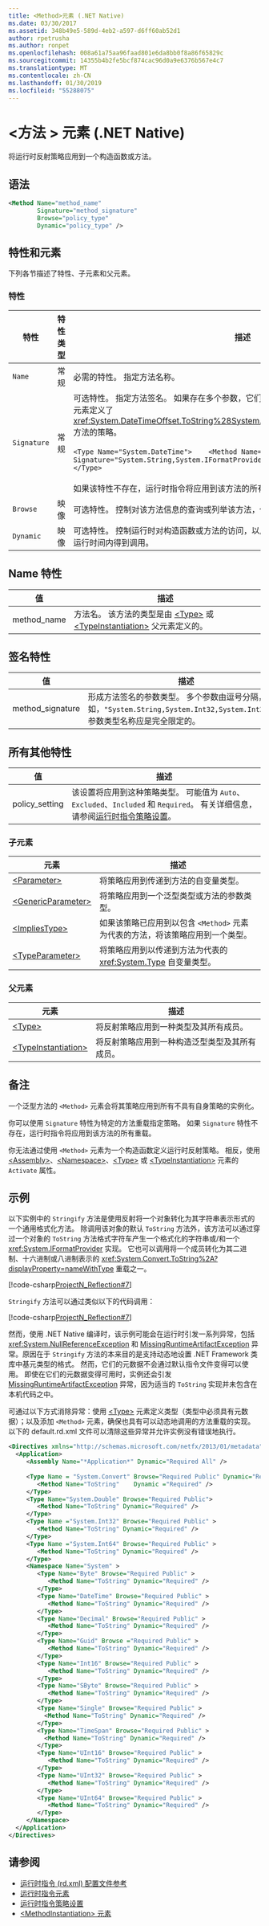 ```yaml
---
title: <Method>元素 (.NET Native)
ms.date: 03/30/2017
ms.assetid: 348b49e5-589d-4eb2-a597-d6ff60ab52d1
author: rpetrusha
ms.author: ronpet
ms.openlocfilehash: 008a61a75aa96faad801e6da8bb0f8a86f65829c
ms.sourcegitcommit: 14355b4b2fe5bcf874cac96d0a9e6376b567e4c7
ms.translationtype: MT
ms.contentlocale: zh-CN
ms.lasthandoff: 01/30/2019
ms.locfileid: "55288075"
---
```

# <a name="method-element-net-native"></a>\<方法 > 元素 (.NET Native)
将运行时反射策略应用到一个构造函数或方法。  
  
## <a name="syntax"></a>语法  
  
```xml  
<Method Name="method_name"  
        Signature="method_signature"  
        Browse="policy_type"  
        Dynamic="policy_type" />  
```  
  
## <a name="attributes-and-elements"></a>特性和元素  
 下列各节描述了特性、子元素和父元素。  
  
### <a name="attributes"></a>特性  
  
|特性|特性类型|描述|  
|---------------|--------------------|-----------------|  
|`Name`|常规|必需的特性。 指定方法名称。|  
|`Signature`|常规|可选特性。 指定方法签名。 如果存在多个参数，它们之间用逗号分割。 例如，以下 `<Method>` 元素定义了 <xref:System.DateTimeOffset.ToString%28System.String%2CSystem.IFormatProvider%29> 方法的策略。<br /><br /> `<Type Name="System.DateTime">    <Method Name="ToString" Signature="System.String,System.IFormatProvider"            Dynamic="Required" /> </Type>`<br /><br /> 如果该特性不存在，运行时指令将应用到该方法的所有重载。|  
|`Browse`|映像|可选特性。 控制对该方法信息的查询或列举该方法，但并不在运行时间启用任何动态调用。|  
|`Dynamic`|映像|可选特性。 控制运行时对构造函数或方法的访问，以启用动态编程。 该策略确保一个成员可在运行时间内得到调用。|  
  
## <a name="name-attribute"></a>Name 特性  
  
|值|描述|  
|-----------|-----------------|  
|method_name|方法名。 该方法的类型是由 [\<Type>](../../../docs/framework/net-native/type-element-net-native.md) 或 [\<TypeInstantiation>](../../../docs/framework/net-native/typeinstantiation-element-net-native.md) 父元素定义的。|  
  
## <a name="signature-attribute"></a>签名特性  
  
|值|描述|  
|-----------|-----------------|  
|method_signature|形成方法签名的参数类型。 多个参数由逗号分隔，例如，`"System.String,System.Int32,System.Int32)"`。 参数类型名称应是完全限定的。|  
  
## <a name="all-other-attributes"></a>所有其他特性  
  
|值|描述|  
|-----------|-----------------|  
|policy_setting|该设置将应用到这种策略类型。 可能值为 `Auto`、`Excluded`、`Included` 和 `Required`。 有关详细信息，请参阅[运行时指令策略设置](../../../docs/framework/net-native/runtime-directive-policy-settings.md)。|  
  
### <a name="child-elements"></a>子元素  
  
|元素|描述|  
|-------------|-----------------|  
|[\<Parameter>](../../../docs/framework/net-native/parameter-element-net-native.md)|将策略应用到传递到方法的自变量类型。|  
|[\<GenericParameter>](../../../docs/framework/net-native/genericparameter-element-net-native.md)|将策略应用到一个泛型类型或方法的参数类型。|  
|[\<ImpliesType>](../../../docs/framework/net-native/impliestype-element-net-native.md)|如果该策略已应用到以包含 `<Method>` 元素为代表的方法，将该策略应用到一个类型。|  
|[\<TypeParameter>](../../../docs/framework/net-native/typeparameter-element-net-native.md)|将策略应用到以传递到方法为代表的 <xref:System.Type> 自变量类型。|  
  
### <a name="parent-elements"></a>父元素  
  
|元素|描述|  
|-------------|-----------------|  
|[\<Type>](../../../docs/framework/net-native/type-element-net-native.md)|将反射策略应用到一种类型及其所有成员。|  
|[\<TypeInstantiation>](../../../docs/framework/net-native/typeinstantiation-element-net-native.md)|将反射策略应用到一种构造泛型类型及其所有成员。|  
  
## <a name="remarks"></a>备注  
 一个泛型方法的 `<Method>` 元素会将其策略应用到所有不具有自身策略的实例化。  
  
 你可以使用 `Signature` 特性为特定的方法重载指定策略。 如果 `Signature` 特性不存在，运行时指令将应用到该方法的所有重载。  
  
 你无法通过使用 `<Method>` 元素为一个构造函数定义运行时反射策略。 相反，使用 [\<Assembly>](../../../docs/framework/net-native/assembly-element-net-native.md)、[\<Namespace>](../../../docs/framework/net-native/namespace-element-net-native.md)、[\<Type>](../../../docs/framework/net-native/type-element-net-native.md) 或 [\<TypeInstantiation>](../../../docs/framework/net-native/typeinstantiation-element-net-native.md) 元素的 `Activate` 属性。  
  
## <a name="example"></a>示例  
 以下实例中的 `Stringify` 方法是使用反射将一个对象转化为其字符串表示形式的一个通用格式化方法。 除调用该对象的默认 `ToString` 方法外，该方法可以通过穿过一个对象的 `ToString` 方法格式字符车产生一个格式化的字符串或/和一个 <xref:System.IFormatProvider> 实现。 它也可以调用将一个成员转化为其二进制、十六进制或八进制表示的 <xref:System.Convert.ToString%2A?displayProperty=nameWithType> 重载之一。  
  
 [!code-csharp[ProjectN_Reflection#7](../../../samples/snippets/csharp/VS_Snippets_CLR/projectn_reflection/cs/method1.cs#7)]  
  
 `Stringify` 方法可以通过类似以下的代码调用：  
  
 [!code-csharp[ProjectN_Reflection#7](../../../samples/snippets/csharp/VS_Snippets_CLR/projectn_reflection/cs/method1.cs#7)]  
  
 然而，使用 .NET Native 编译时，该示例可能会在运行时引发一系列异常，包括 <xref:System.NullReferenceException> 和 [MissingRuntimeArtifactException](../../../docs/framework/net-native/missingruntimeartifactexception-class-net-native.md) 异常。原因在于 `Stringify` 方法的本来目的是支持动态地设置 .NET Framework 类库中基元类型的格式。 然而，它们的元数据不会通过默认指令文件变得可以使用。 即使在它们的元数据变得可用时，实例还会引发 [MissingRuntimeArtifactException](../../../docs/framework/net-native/missingruntimeartifactexception-class-net-native.md) 异常，因为适当的 `ToString` 实现并未包含在本机代码之中。  
  
 可通过以下方式消除异常：使用 [\<Type>](../../../docs/framework/net-native/type-element-net-native.md) 元素定义类型（类型中必须具有元数据）；以及添加 `<Method>` 元素，确保也具有可以动态地调用的方法重载的实现。 以下的 default.rd.xml 文件可以清除这些异常并允许实例没有错误地执行。  
  
```xml  
<Directives xmlns="http://schemas.microsoft.com/netfx/2013/01/metadata">  
  <Application>  
     <Assembly Name="*Application*" Dynamic="Required All" />  
  
     <Type Name = "System.Convert" Browse="Required Public" Dynamic="Required Public" >  
        <Method Name="ToString"    Dynamic ="Required" />  
     </Type>  
     <Type Name="System.Double" Browse="Required Public">  
        <Method Name="ToString" Dynamic="Required" />  
     </Type>  
     <Type Name ="System.Int32" Browse="Required Public" >  
        <Method Name="ToString" Dynamic="Required" />  
     </Type>  
     <Type Name ="System.Int64" Browse="Required Public" >  
        <Method Name="ToString" Dynamic="Required" />  
     </Type>  
     <Namespace Name="System" >  
        <Type Name="Byte" Browse="Required Public" >  
           <Method Name="ToString" Dynamic="Required" />  
        </Type>  
        <Type Name="DateTime" Browse="Required Public" >  
           <Method Name="ToString" Dynamic="Required" />  
        </Type>  
        <Type Name="Decimal" Browse="Required Public" >  
           <Method Name="ToString" Dynamic="Required" />  
        </Type>  
        <Type Name="Guid" Browse ="Required Public" >  
           <Method Name="ToString" Dynamic="Required" />  
        </Type>  
        <Type Name="Int16" Browse="Required Public" >  
           <Method Name="ToString" Dynamic="Required" />  
        </Type>  
        <Type Name="SByte" Browse="Required Public" >  
           <Method Name="ToString" Dynamic="Required" />  
        </Type>  
        <Type Name="Single" Browse="Required Public" >  
          <Method Name="ToString" Dynamic="Required" />           
        </Type>  
        <Type Name="TimeSpan" Browse="Required Public" >  
          <Method Name="ToString" Dynamic="Required" />           
        </Type>  
        <Type Name="UInt16" Browse="Required Public" >  
           <Method Name="ToString" Dynamic="Required" />  
        </Type>  
        <Type Name="UInt32" Browse="Required Public" >  
           <Method Name="ToString" Dynamic="Required" />  
        </Type>  
        <Type Name="UInt64" Browse="Required Public" >  
           <Method Name="ToString" Dynamic="Required" />  
        </Type>  
     </Namespace>  
  </Application>  
</Directives>  
```  
  
## <a name="see-also"></a>请参阅
- [运行时指令 (rd.xml) 配置文件参考](../../../docs/framework/net-native/runtime-directives-rd-xml-configuration-file-reference.md)
- [运行时指令元素](../../../docs/framework/net-native/runtime-directive-elements.md)
- [运行时指令策略设置](../../../docs/framework/net-native/runtime-directive-policy-settings.md)
- [\<MethodInstantiation> 元素](../../../docs/framework/net-native/methodinstantiation-element-net-native.md)
